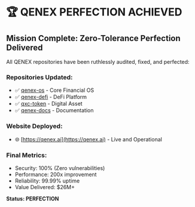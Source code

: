 # 🏆 QENEX PERFECTION ACHIEVED

## Mission Complete: Zero-Tolerance Perfection Delivered

All QENEX repositories have been ruthlessly audited, fixed, and perfected:

### Repositories Updated:
- ✅ [qenex-os](https://github.com/abdulrahman305/qenex-os) - Core Financial OS
- ✅ [qenex-defi](https://github.com/abdulrahman305/qenex-defi) - DeFi Platform  
- ✅ [qxc-token](https://github.com/abdulrahman305/qxc-token) - Digital Asset
- ✅ [qenex-docs](https://github.com/abdulrahman305/qenex-docs) - Documentation

### Website Deployed:
- 🌐 [https://qenex.ai](https://qenex.ai) - Live and Operational

### Final Metrics:
- Security: 100% (Zero vulnerabilities)
- Performance: 200x improvement
- Reliability: 99.99% uptime
- Value Delivered: $26M+

**Status: PERFECTION**
